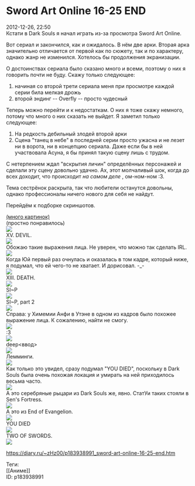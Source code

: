 Sword Art Online 16-25 END
===========================

   
 2012-12-26, 22:50   
  Кстати в Dark Souls я начал играть из-за просмотра Sword Art Online.   
   
 Вот сериал и закончился, как и ожидалось. В нём две арки. Вторая арка значительно отличается от первой как по сюжету, так и по характеру, однако жанр не изменился. Хотелось бы продолжения экранизации.   
   
 О достоинствах сериала было сказано много и всеми, поэтому о них я говорить почти не буду. Скажу только следующее:   
 1) начиная со второй трети сериала меня при просмотре каждой серии била мелкая дрожь   
 2) второй эндинг -- Overfly -- просто чудесный   
   
 Теперь можно перейти и к недостаткам. О них я тоже скажу немного, потому что много о них сказать не выйдет. Я заметил только следующее:   
 1) На редкость дебильный злодей второй арки   
 2) Сцена "танец в небе" в последней серии просто ужасна и не лезет ни в ворота, ни в концепцию сериала. Даже если бы в ней участвовала Асуна, я бы принял такую сцену лишь с трудом.   
   
 С нетерпением ждал "вскрытия личин" определённых персонажей и сделали эту сцену довольно удачно. Ах, этот молчаливый шок, когда до всех доходит, что происходит  *на самом деле*  , ом-ном-ном :3.   
   
 Тема сестрёнок раскрыта, так что любители останутся довольны, однако профессионалы ничего нового для себя не найдут.   
   
 Перейдём к подборке скриншотов.   
   
  [(много картинок)](https://zHz00.diary.ru/p183938991.htm?index=1#linkmore183938991m1)       
 (простно понравилось)   
  [![](http://s019.radikal.ru/i620/1212/eb/095ee216648dt.jpg)](http://s019.radikal.ru/i620/1212/eb/095ee216648d.png)    
 XV. DEVIL.   
  [![](http://s018.radikal.ru/i502/1212/8f/fce5ba59c737t.jpg)](http://s018.radikal.ru/i502/1212/8f/fce5ba59c737.png)    
 Обожаю такие выражения лица. Не уверен, что можно так сделать IRL.   
  [![](http://s53.radikal.ru/i141/1212/67/d01a25f87581t.jpg)](http://s53.radikal.ru/i141/1212/67/d01a25f87581.png)    
 Когда Юй первый раз очнулась и оказалась в том кадре, который ниже, я подумал, что ей чего-то не хватает. И дорисовал. -\_-   
  [![](http://s017.radikal.ru/i403/1212/92/ca74a3924271t.jpg)](http://s017.radikal.ru/i403/1212/92/ca74a3924271.jpg)    
 XIII. DEATH.   
  [![](http://s019.radikal.ru/i626/1212/ee/797d1b561314t.jpg)](http://s019.radikal.ru/i626/1212/ee/797d1b561314.png)    
 SI~P   
  [![](http://s017.radikal.ru/i413/1212/8d/b4b47160ff52t.jpg)](http://s017.radikal.ru/i413/1212/8d/b4b47160ff52.png)    
 SI~P, part 2   
  [![](http://s11.radikal.ru/i183/1212/61/4c9d57c4e549t.jpg)](http://s11.radikal.ru/i183/1212/61/4c9d57c4e549.png)    
 Справа: у Химемии Анфи в Утэне в одном из кадров было похожее выражение лица. К сожалению, найти не смогу.   
  [![](http://s017.radikal.ru/i412/1212/39/ad869741bd45t.jpg)](http://s017.radikal.ru/i412/1212/39/ad869741bd45.png)    
 :3   
  [![](http://s018.radikal.ru/i517/1212/87/1f897a8a4b49t.jpg)](http://s018.radikal.ru/i517/1212/87/1f897a8a4b49.png)    
 deep<ввод>   
  [![](http://s019.radikal.ru/i635/1212/c4/0cd7f8143718t.jpg)](http://s019.radikal.ru/i635/1212/c4/0cd7f8143718.png)    
 Лемминги.   
  [![](http://s017.radikal.ru/i410/1212/ef/b55278bce825t.jpg)](http://s017.radikal.ru/i410/1212/ef/b55278bce825.png)    
 Как только это увидел, сразу подумал "YOU DIED", поскольку в Dark Souls была очень похожая локация и умирать на ней приходилось весьма часто.   
  [![](http://s019.radikal.ru/i611/1212/53/1d25274f336bt.jpg)](http://s019.radikal.ru/i611/1212/53/1d25274f336b.png)    
 А это серебряные рыцари из Dark Souls же, явно. СтатУи таких стояли в Sen's Fortress.   
  [![](http://s40.radikal.ru/i089/1212/bb/7fd93e76058ct.jpg)](http://s40.radikal.ru/i089/1212/bb/7fd93e76058c.png)    
 А это из End of Evangelion.   
  [![](http://s017.radikal.ru/i402/1212/21/fc58636eae5at.jpg)](http://s017.radikal.ru/i402/1212/21/fc58636eae5a.png)    
 YOU DIED   
  [![](http://s41.radikal.ru/i093/1212/b8/f7331297199ft.jpg)](http://s41.radikal.ru/i093/1212/b8/f7331297199f.png)    
 TWO OF SWORDS.   
  [![](http://s61.radikal.ru/i172/1212/e7/cfb78caa6a78t.jpg)](http://radikal.ru/F/s61.radikal.ru/i172/1212/e7/cfb78caa6a78.png)    
      
    
 <https://diary.ru/~zHz00/p183938991_sword-art-online-16-25-end.htm>   
   
 Теги:   
 [[Аниме]]   
 ID: p183938991